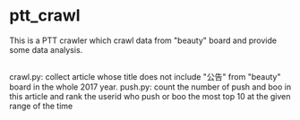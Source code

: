 # ptt_crawl
This is a PTT crawler which crawl data from "beauty" board and provide some data analysis.
##
crawl.py: collect article whose title does not include "公告" from "beauty" board in the whole 2017 year.
push.py: count the number of push and boo in this article and rank the userid who push or boo the most top 10 at the given range of the time
